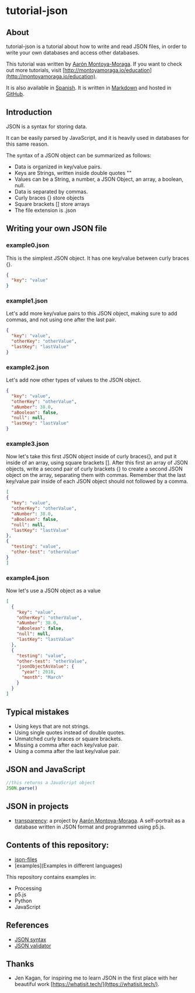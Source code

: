 # tutorial-json

## About

tutorial-json is a tutorial about how to write and read JSON files, in order to write your own databases and access other databases.

This tutorial was written by [Aarón Montoya-Moraga](http://montoyamoraga.io/). If you want to check out more tutorials, visit [http://montoyamoraga.io/education](http://montoyamoraga.io/education).

It is also available in [Spanish](README-es.md). It is written in [Markdown](https://en.wikipedia.org/wiki/Markdown) and hosted in [GitHub](https://github.com/).

## Introduction

JSON is a syntax for storing data.

It can be easily parsed by JavaScript, and it is heavily used in databases for this same reason.

The syntax of a JSON object can be summarized as follows:

* Data is organized in key/value pairs.
* Keys are Strings, written inside double quotes ""
* Values can be a String, a number, a JSON Object, an array, a boolean, null.
* Data is separated by commas.
* Curly braces {} store objects
* Square brackets [] store arrays
* The file extension is .json

## Writing your own JSON file

### example0.json

This is the simplest JSON object. It has one key/value between curly braces {}.

```json
{
  "key": "value"
}
```

### example1.json

Let's add more key/value pairs to this JSON object, making sure to add commas, and not using one after the last pair.

```json
{
  "key": "value",
  "otherKey": "otherValue",
  "lastKey": "lastValue"
}
```
### example2.json

Let's add now other types of values to the JSON object.

```json
{
  "key": "value",
  "otherKey": "otherValue",
  "aNumber": 38.0,
  "aBoolean": false,
  "null": null,
  "lastKey": "lastValue"
}
```

### example3.json

Now let's take this first JSON object inside of curly braces{}, and put it inside of an array, using square brackets []. After this first an array of JSON objects, write a second pair of curly brackets {} to create a second JSON object on the array, separating them with commas. Remember that the last key/value pair inside of each JSON object should not followed by a comma.

  ```json
[
  {
    "key": "value",
    "otherKey": "otherValue",
    "aNumber": 38.0,
    "aBoolean": false,
    "null": null,
    "lastKey": "lastValue"
  },
  {
    "testing": "value",
    "other-test": "otherValue"
  }
]
```

### example4.json

Now let's use a JSON object as a value

```json
[
  {
    "key": "value",
    "otherKey": "otherValue",
    "aNumber": 38.0,
    "aBoolean": false,
    "null": null,
    "lastKey": "lastValue"
  },
  {
    "testing": "value",
    "other-test": "otherValue",
    "jsonObjectAsValue": {
      "year": 2018,
      "month": "March"
    }
  }
]
```

## Typical mistakes

* Using keys that are not strings.
* Using single quotes instead of double quotes.
* Unmatched curly braces or square brackets.
* Missing a comma after each key/value pair.
* Using a comma after the last key/value pair.

## JSON and JavaScript

```javascript
//this returns a JavaScript object
JSON.parse()
```

## JSON in projects

* [transparency](http://montoyamoraga.io/transparency/): a project by [Aarón Montoya-Moraga](http://montoyamoraga.io/). A self-portrait as a database written in JSON format and programmed using p5.js.

## Contents of this repository:

* [json-files]()
* [examples](Examples in different languages)

This repository contains examples in:

* Processing
* p5.js
* Python
* JavaScript

## References

* [JSON syntax](https://www.w3schools.com/js/js_json_syntax.asp)
* [JSON validator](https://jsonlint.com/)

## Thanks

* Jen Kagan, for inspiring me to learn JSON in the first place with her beautiful work [https://whatisit.tech/](https://whatisit.tech/).
